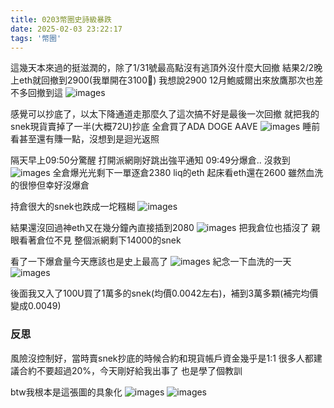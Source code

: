 ```yaml
---
title: 0203幣圈史詩級暴跌
date: 2025-02-03 23:22:17
tags: '幣圈'
---
```

這幾天本來過的挺滋潤的，除了1/31號最高點沒有逃頂外沒什麼大回撤
結果2/2晚上eth就回撤到2900(我單開在3100🤡)
我想說2900 12月鮑威爾出來放鷹那次也差不多回撤到這
![images](images/20250203-1.jpg)

感覺可以抄底了，以太下降通道走那麼久了這次搞不好是最後一次回撤
就把我的snek現貨賣掉了一半(大概72U)抄底
全倉買了ADA DOGE AAVE
![images](images/20250203-2.png)
睡前看甚至還有賺一點，沒想到是迴光返照

隔天早上09:50分驚醒 打開派網剛好跳出強平通知
09:49分爆倉.. 沒救到
![images](images/20250203-3.png)
全倉爆光光剩下一單逐倉2380 liq的eth
起床看eth還在2600 雖然血洗的很慘但幸好沒爆倉

持倉很大的snek也跌成一坨糨糊
![images](images/20250203-9.png)

結果還沒回過神eth又在幾分鐘內直接插到2080
![images](images/20250203-4.png)
把我倉位也插沒了
親眼看著倉位不見
整個派網剩下14000的snek

看了一下爆倉量今天應該也是史上最高了
![images](images/20250203-5.png)
紀念一下血洗的一天
![images](images/20250203-6.png)

後面我又入了100U買了1萬多的snek(均價0.0042左右)，補到3萬多顆(補完均價變成0.0049)

### 反思
風險沒控制好，當時賣snek抄底的時候合約和現貨帳戶資金幾乎是1:1
很多人都建議合約不要超過20%，今天剛好給我出事了
也是學了個教訓

btw我根本是這張圖的具象化
![images](images/20250203-8.png)
![images](images/20250203-7.png)